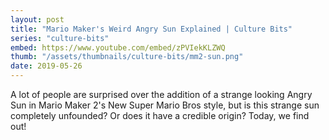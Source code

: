 ```yaml
---
layout: post
title: "Mario Maker's Weird Angry Sun Explained | Culture Bits"
series: "culture-bits"
embed: https://www.youtube.com/embed/zPVIekKLZWQ
thumb: "/assets/thumbnails/culture-bits/mm2-sun.png"
date: 2019-05-26
---
```

A lot of people are surprised over the addition of a strange looking Angry Sun in Mario Maker 2's New Super Mario Bros style, but is this strange sun completely unfounded? Or does it have a credible origin? Today, we find out!

